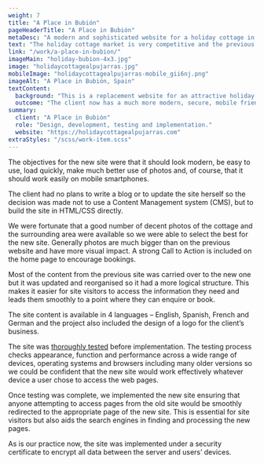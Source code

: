 ```yaml
---
weight: 7
title: "A Place in Bubión"
pageHeaderTitle: "A Place in Bubión"
metaDesc: "A modern and sophisticated website for a holiday cottage in Bubión, Southern Spain. Good use of photography and simple navigation. Fast & mobile friendly."
text: "The holiday cottage market is very competitive and the previous site did not do justice to this lovely place. We were engaged to carry out a complete redesign of the website for a holiday let in Southern Spain to give it a modern, more appealing look."
link: "/work/a-place-in-bubion/"
imageMain: "holiday-bubion-4x3.jpg"
image: "holidaycottagealpujarras.jpg"
mobileImage: "holidaycottagealpujarras-mobile_gii6nj.png"
imageAlt: "A Place in Bubión, Spain"
textContent:
  background: "This is a replacement website for an attractive holiday cottage located in Bubión in the Alpujarras in Southern Spain. The previous site didn’t work properly on mobiles and the design had become very dated which detracted from the appeal of the accommodation. The property owner commissioned a new website to properly show off the cottage and thereby increase bookings."
  outcome: "The client now has a much more modern, secure, mobile friendly website that does justice to the attractive accommodation she offers in Bubión in Southern Spain."
summary:
  client: "A Place in Bubión"
  role: "Design, development, testing and implementation."
  website: "https://holidaycottagealpujarras.com"
extraStyles: "/scss/work-item.scss"
---
```


The objectives for the new site were that it should look modern, be easy to use, load quickly, make much better use of photos and, of course, that it should work easily on mobile smartphones.

The client had no plans to write a blog or to update the site herself so the decision was made not to use a Content Management system (CMS), but to build the site in HTML/CSS directly.

We were fortunate that a good number of decent photos of the cottage and the surrounding area were available so we were able to select the best for the new site. Generally photos are much bigger than on the previous website and have more visual impact. A strong Call to Action is included on the home page to encourage bookings.

Most of the content from the previous site was carried over to the new one but it was updated and reorganised so it had a more logical structure. This makes it easier for site visitors to access the information they need and leads them smoothly to a point where they can enquire or book.

The site content is available in 4 languages – English, Spanish, French and German and the project also included the design of a logo for the client’s business.

The site was [thoroughly tested](/services/website-creation/web-development-website-testing/) before implementation. The testing process checks appearance, function and performance across a wide range of devices, operating systems and browsers including many older versions so we could be confident that the new site would work effectively whatever device a user chose to access the web pages.

Once testing was complete, we implemented the new site ensuring that anyone attempting to access pages from the old site would be smoothly redirected to the appropriate page of the new site. This is essential for site visitors but also aids the search engines in finding and processing the new pages.

As is our practice now, the site was implemented under a security certificate to encrypt all data between the server and users’ devices.
